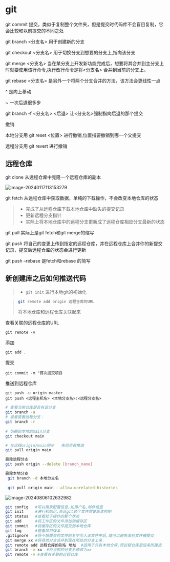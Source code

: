 # git

git commit   提交，类似于复制整个文件夹，但是提交时代码库不会盲目复制，它会比较和以前提交的不同之处

git branch <分支名>  用于创建新的分支

git checkout <分支名>  用于切换分支到想要的分支上,指向该分支

git merge   <分支名>     当在某分支上开发新功能完成后，想要将其合并到主分支上时就要使用该行命令,执行改行命令是将<分支名> 合并到当前的分支上。

git rebase <分支名> 是另外一个将两个分支合并的方法，该方法会更线性一点

^ 是向上移动

~ 一次后退很多步

git branch -f <分支名> <后退> 让<分支名>强制指向后退的那个提交



撤销

本地分支用 git reset <位置>  进行撤销,位置指要撤销到哪一个父提交

远程分支用 git revert 进行撤销



## 远程仓库

git clone 从远程仓库中克隆一个远程仓库的副本

![image-20240117113153279](../../../AppData/Roaming/Typora/typora-user-images/image-20240117113153279.png)

git fetch  从远程仓库中获取数据，单纯的下载操作，不会改变本地仓库的状态

> + 完成了从远程仓库下载本地仓库中缺失的提交记录
> + 更新远程分支指针
> + 实际上将本地仓库中的远程分支更新成了远程仓库相应分支最新的状态

git pull  实际上是git fetch和git merge的缩写

git push 将自己的变更上传到指定的远程仓库，并在远程仓库上合并你的新提交记录，提交后远程仓库的状态会进行更新

git push –rebase   是fetch和rebase 的简写



## 新创建库之后如何推送代码

> + `git init`   进行本地git的初始化



> ```bash
> git remote add origin 远程仓库的URL
> ```
>
> 将本地仓库和远程仓库关联起来

查看关联的远程仓库的URL

```
git remote -v
```

添加

```
git add .
```

提交

``` 
git commit -m "首次提交项目
```

推送到远程仓库

```
git push -u origin master
git push <远程主机名> <本地分支名>:<远程分支名>
```

```bash
# 查看当前仓库是否有该分支
git branch -a
# 或者查看远程分支：
git branch -r
 
# 切换到本地的main分支
git checkout main

# 与远程origin/main同步   先同步再推送
git pull origin main

删除远程分支
git push origin --delete [branch_name]

删除本地分支
 git branch -d 本地分支名
 
 git pull origin main --allow-unrelated-histories
```

![image-20240806102632982](../../../AppData/Roaming/Typora/typora-user-images/image-20240806102632982.png)

````bash
git config   #可以用来配置信息,如用户名,邮件信息
git init     #进行初始化,告诉git这个文件需要版本控制
git status   #查看处于操作的那个状态
git add      #将工作区的文件添加到缓存区
git commit   #将缓存区的文件提交到本地仓库
git log      #查看项目版本
.gitignore   #将不想提交的文件的名字写入该文件中后,就可以避免某些文件被提交
git merge xx #将其他分支合并到现在所处的分支上来.
git remote add 远程仓库的别名 地址  #适用于先有本地仓库,而远程仓库是后来所建造
git branch -m xx  #将当前的分支名修改为xx
git remote -v #查看有关联的远程仓库
````

